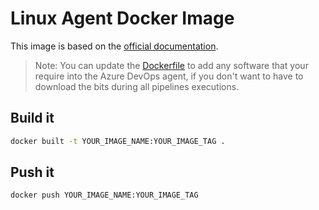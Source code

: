 # Linux Agent Docker Image

This image is based on the [official documentation](https://docs.microsoft.com/en-us/azure/devops/pipelines/agents/docker?view=azure-devops#linux).

> Note: You can update the [Dockerfile](Dockerfile) to add any software that your require into the Azure DevOps agent, if you don't want to have to download the bits during all pipelines executions.

## Build it

```bash
docker built -t YOUR_IMAGE_NAME:YOUR_IMAGE_TAG .
```

## Push it

```bash
docker push YOUR_IMAGE_NAME:YOUR_IMAGE_TAG
```

